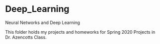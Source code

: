 # Deep_Learning
Neural Networks and Deep Learning

This folder holds my projects and homeworks for Spring 2020 Projects in Dr. Azencotts Class.

